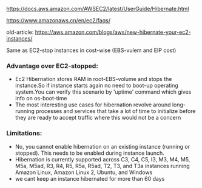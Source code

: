 https://docs.aws.amazon.com/AWSEC2/latest/UserGuide/Hibernate.html

https://www.amazonaws.cn/en/ec2/faqs/

old-article:
https://aws.amazon.com/blogs/aws/new-hibernate-your-ec2-instances/


Same as EC2-stop instances in cost-wise (EBS-vulem and EIP cost)

### Advantage over EC2-stopped:
- Ec2 Hibernation stores RAM in root-EBS-volume and stops the instance.So if instance starts again no need to boot-up operating system.You can verify this scenario by
'uptime' command which gives info on os-boot-time
- The most interesting use cases for hibernation revolve around long-running processes and 
services that take a lot of time to initialize before they are ready to accept traffic where this would not be a concern

### Limitations:
- No, you cannot enable hibernation on an existing instance (running or stopped). This needs to be enabled during instance launch.
- Hibernation is currently supported across C3, C4, C5, I3, M3, M4, M5, M5a, M5ad, R3, R4, R5, R5a, R5ad, T2, T3, and T3a instances running Amazon Linux, Amazon Linux 2, 
Ubuntu, and Windows
- we cant keep an instance hibernated for more than 60 days

